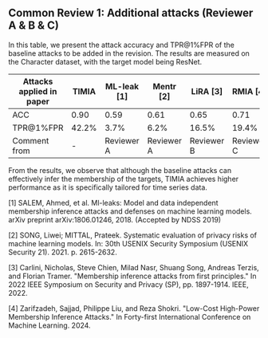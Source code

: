 ## Common Review 1: Additional attacks (Reviewer A & B & C)

In this table, we present the attack accuracy and TPR@1%FPR of the baseline attacks to be added in the revision.
The results are measured on the Character dataset, with the target model being ResNet.

| Attacks applied in paper | TIMIA | ML-leak [1] | Mentr [2]      |  LiRA [3]  |  RMIA [4]  |
|--------------------------|-------|------------|------------|------------|------------|
| ACC                      | 0.90  | 0.59       | 0.61       | 0.65       | 0.71       |
| TPR@1%FPR                | 42.2% | 3.7%       | 6.2%       | 16.5%      | 19.4%      |
| Comment from             |  -    | Reviewer A | Reviewer A | Reviewer B | Reviewer C |

From the results, we observe that although the baseline attacks can effectively infer the membership of the targets,
TIMIA achieves higher performance as it is specifically tailored for time series data.




[1] SALEM, Ahmed, et al. Ml-leaks: Model and data independent membership inference attacks and defenses on machine learning models. arXiv preprint arXiv:1806.01246, 2018. (Accepted by NDSS 2019)

[2] SONG, Liwei; MITTAL, Prateek. Systematic evaluation of privacy risks of machine learning models. In: 30th USENIX Security Symposium (USENIX Security 21). 2021. p. 2615-2632.

[3] Carlini, Nicholas, Steve Chien, Milad Nasr, Shuang Song, Andreas Terzis, and Florian Tramer. "Membership inference attacks from first principles." In 2022 IEEE Symposium on Security and Privacy (SP), pp. 1897-1914. IEEE, 2022.

[4] Zarifzadeh, Sajjad, Philippe Liu, and Reza Shokri. "Low-Cost High-Power Membership Inference Attacks." In Forty-first International Conference on Machine Learning. 2024. 